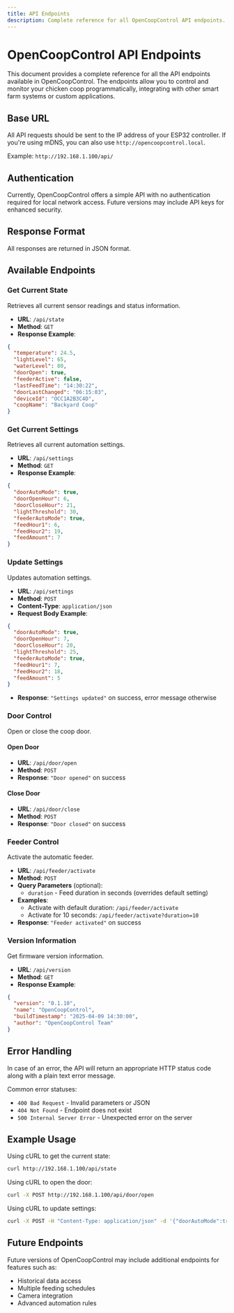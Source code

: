 ```yaml
---
title: API Endpoints
description: Complete reference for all OpenCoopControl API endpoints.
---
```


# OpenCoopControl API Endpoints

This document provides a complete reference for all the API endpoints available in OpenCoopControl. The endpoints allow you to control and monitor your chicken coop programmatically, integrating with other smart farm systems or custom applications.

## Base URL

All API requests should be sent to the IP address of your ESP32 controller. If you're using mDNS, you can also use `http://opencoopcontrol.local`.

Example: `http://192.168.1.100/api/`

## Authentication

Currently, OpenCoopControl offers a simple API with no authentication required for local network access. Future versions may include API keys for enhanced security.

## Response Format

All responses are returned in JSON format.

## Available Endpoints

### Get Current State

Retrieves all current sensor readings and status information.

- **URL**: `/api/state`
- **Method**: `GET`
- **Response Example**:

```json
{
  "temperature": 24.5,
  "lightLevel": 65,
  "waterLevel": 80,
  "doorOpen": true,
  "feederActive": false,
  "lastFeedTime": "14:30:22",
  "doorLastChanged": "06:15:03",
  "deviceId": "OCC1A2B3C4D",
  "coopName": "Backyard Coop"
}
```

### Get Current Settings

Retrieves all current automation settings.

- **URL**: `/api/settings`
- **Method**: `GET`
- **Response Example**:

```json
{
  "doorAutoMode": true,
  "doorOpenHour": 6,
  "doorCloseHour": 21,
  "lightThreshold": 30,
  "feederAutoMode": true,
  "feedHour1": 6,
  "feedHour2": 19,
  "feedAmount": 7
}
```

### Update Settings

Updates automation settings.

- **URL**: `/api/settings`
- **Method**: `POST`
- **Content-Type**: `application/json`
- **Request Body Example**:

```json
{
  "doorAutoMode": true,
  "doorOpenHour": 7,
  "doorCloseHour": 20,
  "lightThreshold": 25,
  "feederAutoMode": true,
  "feedHour1": 7,
  "feedHour2": 18,
  "feedAmount": 5
}
```

- **Response**: `"Settings updated"` on success, error message otherwise

### Door Control

Open or close the coop door.

#### Open Door

- **URL**: `/api/door/open`
- **Method**: `POST`
- **Response**: `"Door opened"` on success

#### Close Door

- **URL**: `/api/door/close`
- **Method**: `POST`
- **Response**: `"Door closed"` on success

### Feeder Control

Activate the automatic feeder.

- **URL**: `/api/feeder/activate`
- **Method**: `POST`
- **Query Parameters** (optional):
  - `duration` - Feed duration in seconds (overrides default setting)
- **Examples**:
  - Activate with default duration: `/api/feeder/activate`
  - Activate for 10 seconds: `/api/feeder/activate?duration=10`
- **Response**: `"Feeder activated"` on success

### Version Information

Get firmware version information.

- **URL**: `/api/version`
- **Method**: `GET`
- **Response Example**:

```json
{
  "version": "0.1.10",
  "name": "OpenCoopControl",
  "buildTimestamp": "2025-04-09 14:30:00",
  "author": "OpenCoopControl Team"
}
```

## Error Handling

In case of an error, the API will return an appropriate HTTP status code along with a plain text error message.

Common error statuses:

- `400 Bad Request` - Invalid parameters or JSON
- `404 Not Found` - Endpoint does not exist
- `500 Internal Server Error` - Unexpected error on the server

## Example Usage

Using cURL to get the current state:

```bash
curl http://192.168.1.100/api/state
```

Using cURL to open the door:

```bash
curl -X POST http://192.168.1.100/api/door/open
```

Using cURL to update settings:

```bash
curl -X POST -H "Content-Type: application/json" -d '{"doorAutoMode":true,"doorOpenHour":7,"doorCloseHour":20}' http://192.168.1.100/api/settings
```

## Future Endpoints

Future versions of OpenCoopControl may include additional endpoints for features such as:

- Historical data access
- Multiple feeding schedules
- Camera integration
- Advanced automation rules
